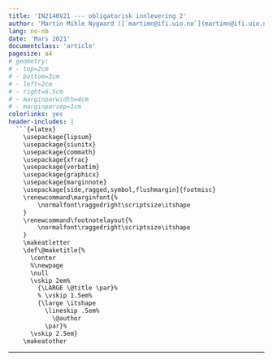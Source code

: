 ```yaml
---
title: 'IN2140V21 --- obligatorisk innlevering 2'
author: 'Martin Mihle Nygaard ([`martimn@ifi.uio.no`](martimn@ifi.uio.no))'
lang: no-nb
date: 'Mars 2021'
documentclass: 'article'
pagesize: a4
# geometry:
# - top=2cm
# - bottom=3cm
# - left=2cm
# - right=6.5cm
# - marginparwidth=4cm
# - marginparsep=1cm
colorlinks: yes
header-includes: |
  ```{=latex}
    \usepackage{lipsum}
    \usepackage{siunitx}
    \usepackage{commath}
    \usepackage{xfrac}
    \usepackage{verbatim}
    \usepackage{graphicx}
    \usepackage{marginnote}
    \usepackage[side,ragged,symbol,flushmargin]{footmisc}
    \renewcommand\marginfont{%
        \normalfont\raggedright\scriptsize\itshape
    }
    \renewcommand\footnotelayout{%
        \normalfont\raggedright\scriptsize\itshape
    }
    \makeatletter
    \def\@maketitle{%
      \center
      %\newpage
      \null
      \vskip 2em%
        {\LARGE \@title \par}%
        % \vskip 1.5em%
        {\large \itshape
          \lineskip .5em%
            \@author
          \par}%
      \vskip 2.5em}
    \makeatother
  ```
---
```

